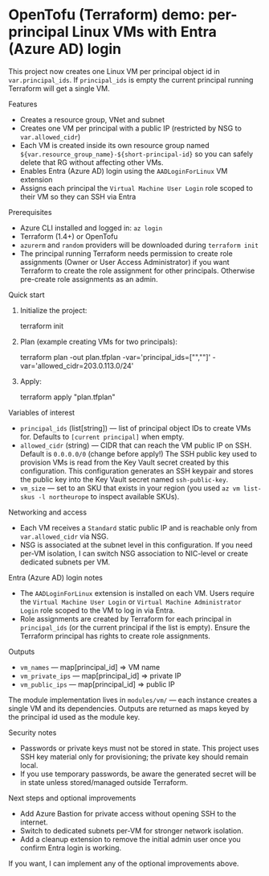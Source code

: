 # OpenTofu (Terraform) demo: per-principal Linux VMs with Entra (Azure AD) login

This project now creates one Linux VM per principal object id in `var.principal_ids`. If `principal_ids` is empty the current principal running Terraform will get a single VM.

Features

- Creates a resource group, VNet and subnet
- Creates one VM per principal with a public IP (restricted by NSG to `var.allowed_cidr`)
- Each VM is created inside its own resource group named `${var.resource_group_name}-${short-principal-id}` so you can safely delete that RG without affecting other VMs.
- Enables Entra (Azure AD) login using the `AADLoginForLinux` VM extension
- Assigns each principal the `Virtual Machine User Login` role scoped to their VM so they can SSH via Entra

Prerequisites

- Azure CLI installed and logged in: `az login`
- Terraform (1.4+) or OpenTofu
- `azurerm` and `random` providers will be downloaded during `terraform init`
- The principal running Terraform needs permission to create role assignments (Owner or User Access Administrator) if you want Terraform to create the role assignment for other principals. Otherwise pre-create role assignments as an admin.

Quick start

1. Initialize the project:

   terraform init

2. Plan (example creating VMs for two principals):

   terraform plan -out plan.tfplan -var='principal_ids=["<objid1>","<objid2>"]' -var='allowed_cidr=203.0.113.0/24'

3. Apply:

   terraform apply "plan.tfplan"

Variables of interest

- `principal_ids` (list[string]) — list of principal object IDs to create VMs for. Defaults to `[current principal]` when empty.
- `allowed_cidr` (string) — CIDR that can reach the VM public IP on SSH. Default is `0.0.0.0/0` (change before apply!)
   The SSH public key used to provision VMs is read from the Key Vault secret created by this configuration. This configuration generates an SSH keypair and stores the public key into the Key Vault secret named `ssh-public-key`.
- `vm_size` — set to an SKU that exists in your region (you used `az vm list-skus -l northeurope` to inspect available SKUs).

Networking and access

- Each VM receives a `Standard` static public IP and is reachable only from `var.allowed_cidr` via NSG.
- NSG is associated at the subnet level in this configuration. If you need per-VM isolation, I can switch NSG association to NIC-level or create dedicated subnets per VM.

Entra (Azure AD) login notes

- The `AADLoginForLinux` extension is installed on each VM. Users require the `Virtual Machine User Login` or `Virtual Machine Administrator Login` role scoped to the VM to log in via Entra.
- Role assignments are created by Terraform for each principal in `principal_ids` (or the current principal if the list is empty). Ensure the Terraform principal has rights to create role assignments.

Outputs

- `vm_names` — map[principal_id] => VM name
- `vm_private_ips` — map[principal_id] => private IP
- `vm_public_ips` — map[principal_id] => public IP

The module implementation lives in `modules/vm/` — each instance creates a single VM and its dependencies. Outputs are returned as maps keyed by the principal id used as the module key.

Security notes

- Passwords or private keys must not be stored in state. This project uses SSH key material only for provisioning; the private key should remain local.
- If you use temporary passwords, be aware the generated secret will be in state unless stored/managed outside Terraform.

Next steps and optional improvements

- Add Azure Bastion for private access without opening SSH to the internet.
- Switch to dedicated subnets per-VM for stronger network isolation.
- Add a cleanup extension to remove the initial admin user once you confirm Entra login is working.

If you want, I can implement any of the optional improvements above.
